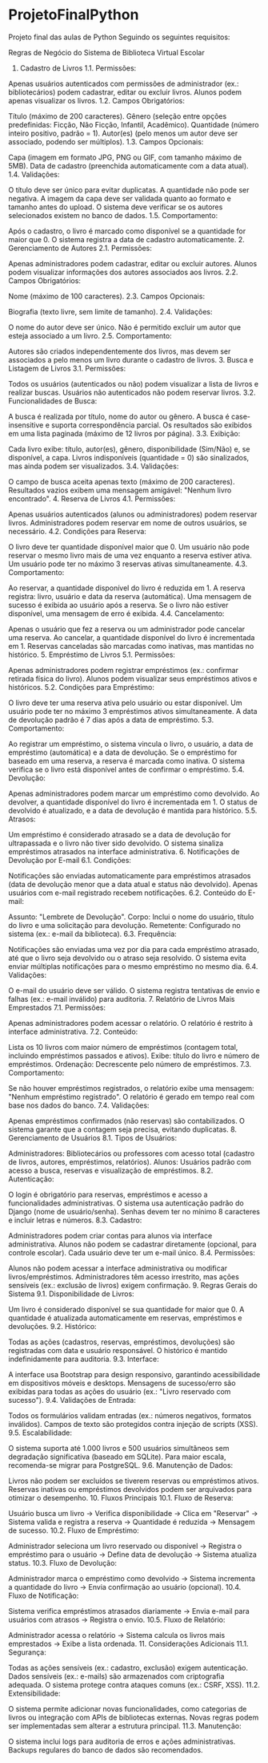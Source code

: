# ProjetoFinalPython
Projeto final das aulas de Python
Seguindo os seguintes requisitos:

Regras de Negócio do Sistema de Biblioteca Virtual Escolar
1. Cadastro de Livros
1.1. Permissões:

Apenas usuários autenticados com permissões de administrador (ex.: bibliotecários) podem cadastrar, editar ou excluir livros.
Alunos podem apenas visualizar os livros.
1.2. Campos Obrigatórios:

Título (máximo de 200 caracteres).
Gênero (seleção entre opções predefinidas: Ficção, Não Ficção, Infantil, Acadêmico).
Quantidade (número inteiro positivo, padrão = 1).
Autor(es) (pelo menos um autor deve ser associado, podendo ser múltiplos).
1.3. Campos Opcionais:

Capa (imagem em formato JPG, PNG ou GIF, com tamanho máximo de 5MB).
Data de cadastro (preenchida automaticamente com a data atual).
1.4. Validações:

O título deve ser único para evitar duplicatas.
A quantidade não pode ser negativa.
A imagem da capa deve ser validada quanto ao formato e tamanho antes do upload.
O sistema deve verificar se os autores selecionados existem no banco de dados.
1.5. Comportamento:

Após o cadastro, o livro é marcado como disponível se a quantidade for maior que 0.
O sistema registra a data de cadastro automaticamente.
2. Gerenciamento de Autores
2.1. Permissões:

Apenas administradores podem cadastrar, editar ou excluir autores.
Alunos podem visualizar informações dos autores associados aos livros.
2.2. Campos Obrigatórios:

Nome (máximo de 100 caracteres).
2.3. Campos Opcionais:

Biografia (texto livre, sem limite de tamanho).
2.4. Validações:

O nome do autor deve ser único.
Não é permitido excluir um autor que esteja associado a um livro.
2.5. Comportamento:

Autores são criados independentemente dos livros, mas devem ser associados a pelo menos um livro durante o cadastro de livros.
3. Busca e Listagem de Livros
3.1. Permissões:

Todos os usuários (autenticados ou não) podem visualizar a lista de livros e realizar buscas.
Usuários não autenticados não podem reservar livros.
3.2. Funcionalidades de Busca:

A busca é realizada por título, nome do autor ou gênero.
A busca é case-insensitive e suporta correspondência parcial.
Os resultados são exibidos em uma lista paginada (máximo de 12 livros por página).
3.3. Exibição:

Cada livro exibe: título, autor(es), gênero, disponibilidade (Sim/Não) e, se disponível, a capa.
Livros indisponíveis (quantidade = 0) são sinalizados, mas ainda podem ser visualizados.
3.4. Validações:

O campo de busca aceita apenas texto (máximo de 200 caracteres).
Resultados vazios exibem uma mensagem amigável: "Nenhum livro encontrado".
4. Reserva de Livros
4.1. Permissões:

Apenas usuários autenticados (alunos ou administradores) podem reservar livros.
Administradores podem reservar em nome de outros usuários, se necessário.
4.2. Condições para Reserva:

O livro deve ter quantidade disponível maior que 0.
Um usuário não pode reservar o mesmo livro mais de uma vez enquanto a reserva estiver ativa.
Um usuário pode ter no máximo 3 reservas ativas simultaneamente.
4.3. Comportamento:

Ao reservar, a quantidade disponível do livro é reduzida em 1.
A reserva registra: livro, usuário e data da reserva (automática).
Uma mensagem de sucesso é exibida ao usuário após a reserva.
Se o livro não estiver disponível, uma mensagem de erro é exibida.
4.4. Cancelamento:

Apenas o usuário que fez a reserva ou um administrador pode cancelar uma reserva.
Ao cancelar, a quantidade disponível do livro é incrementada em 1.
Reservas canceladas são marcadas como inativas, mas mantidas no histórico.
5. Empréstimo de Livros
5.1. Permissões:

Apenas administradores podem registrar empréstimos (ex.: confirmar retirada física do livro).
Alunos podem visualizar seus empréstimos ativos e históricos.
5.2. Condições para Empréstimo:

O livro deve ter uma reserva ativa pelo usuário ou estar disponível.
Um usuário pode ter no máximo 3 empréstimos ativos simultaneamente.
A data de devolução padrão é 7 dias após a data de empréstimo.
5.3. Comportamento:

Ao registrar um empréstimo, o sistema vincula o livro, o usuário, a data de empréstimo (automática) e a data de devolução.
Se o empréstimo for baseado em uma reserva, a reserva é marcada como inativa.
O sistema verifica se o livro está disponível antes de confirmar o empréstimo.
5.4. Devolução:

Apenas administradores podem marcar um empréstimo como devolvido.
Ao devolver, a quantidade disponível do livro é incrementada em 1.
O status de devolvido é atualizado, e a data de devolução é mantida para histórico.
5.5. Atrasos:

Um empréstimo é considerado atrasado se a data de devolução for ultrapassada e o livro não tiver sido devolvido.
O sistema sinaliza empréstimos atrasados na interface administrativa.
6. Notificações de Devolução por E-mail
6.1. Condições:

Notificações são enviadas automaticamente para empréstimos atrasados (data de devolução menor que a data atual e status não devolvido).
Apenas usuários com e-mail registrado recebem notificações.
6.2. Conteúdo do E-mail:

Assunto: "Lembrete de Devolução".
Corpo: Inclui o nome do usuário, título do livro e uma solicitação para devolução.
Remetente: Configurado no sistema (ex.: e-mail da biblioteca).
6.3. Frequência:

Notificações são enviadas uma vez por dia para cada empréstimo atrasado, até que o livro seja devolvido ou o atraso seja resolvido.
O sistema evita enviar múltiplas notificações para o mesmo empréstimo no mesmo dia.
6.4. Validações:

O e-mail do usuário deve ser válido.
O sistema registra tentativas de envio e falhas (ex.: e-mail inválido) para auditoria.
7. Relatório de Livros Mais Emprestados
7.1. Permissões:

Apenas administradores podem acessar o relatório.
O relatório é restrito à interface administrativa.
7.2. Conteúdo:

Lista os 10 livros com maior número de empréstimos (contagem total, incluindo empréstimos passados e ativos).
Exibe: título do livro e número de empréstimos.
Ordenação: Decrescente pelo número de empréstimos.
7.3. Comportamento:

Se não houver empréstimos registrados, o relatório exibe uma mensagem: "Nenhum empréstimo registrado".
O relatório é gerado em tempo real com base nos dados do banco.
7.4. Validações:

Apenas empréstimos confirmados (não reservas) são contabilizados.
O sistema garante que a contagem seja precisa, evitando duplicatas.
8. Gerenciamento de Usuários
8.1. Tipos de Usuários:

Administradores: Bibliotecários ou professores com acesso total (cadastro de livros, autores, empréstimos, relatórios).
Alunos: Usuários padrão com acesso a busca, reservas e visualização de empréstimos.
8.2. Autenticação:

O login é obrigatório para reservas, empréstimos e acesso a funcionalidades administrativas.
O sistema usa autenticação padrão do Django (nome de usuário/senha).
Senhas devem ter no mínimo 8 caracteres e incluir letras e números.
8.3. Cadastro:

Administradores podem criar contas para alunos via interface administrativa.
Alunos não podem se cadastrar diretamente (opcional, para controle escolar).
Cada usuário deve ter um e-mail único.
8.4. Permissões:

Alunos não podem acessar a interface administrativa ou modificar livros/empréstimos.
Administradores têm acesso irrestrito, mas ações sensíveis (ex.: exclusão de livros) exigem confirmação.
9. Regras Gerais do Sistema
9.1. Disponibilidade de Livros:

Um livro é considerado disponível se sua quantidade for maior que 0.
A quantidade é atualizada automaticamente em reservas, empréstimos e devoluções.
9.2. Histórico:

Todas as ações (cadastros, reservas, empréstimos, devoluções) são registradas com data e usuário responsável.
O histórico é mantido indefinidamente para auditoria.
9.3. Interface:

A interface usa Bootstrap para design responsivo, garantindo acessibilidade em dispositivos móveis e desktops.
Mensagens de sucesso/erro são exibidas para todas as ações do usuário (ex.: "Livro reservado com sucesso").
9.4. Validações de Entrada:

Todos os formulários validam entradas (ex.: números negativos, formatos inválidos).
Campos de texto são protegidos contra injeção de scripts (XSS).
9.5. Escalabilidade:

O sistema suporta até 1.000 livros e 500 usuários simultâneos sem degradação significativa (baseado em SQLite).
Para maior escala, recomenda-se migrar para PostgreSQL.
9.6. Manutenção de Dados:

Livros não podem ser excluídos se tiverem reservas ou empréstimos ativos.
Reservas inativas ou empréstimos devolvidos podem ser arquivados para otimizar o desempenho.
10. Fluxos Principais
10.1. Fluxo de Reserva:

Usuário busca um livro → Verifica disponibilidade → Clica em "Reservar" → Sistema valida e registra a reserva → Quantidade é reduzida → Mensagem de sucesso.
10.2. Fluxo de Empréstimo:

Administrador seleciona um livro reservado ou disponível → Registra o empréstimo para o usuário → Define data de devolução → Sistema atualiza status.
10.3. Fluxo de Devolução:

Administrador marca o empréstimo como devolvido → Sistema incrementa a quantidade do livro → Envia confirmação ao usuário (opcional).
10.4. Fluxo de Notificação:

Sistema verifica empréstimos atrasados diariamente → Envia e-mail para usuários com atrasos → Registra o envio.
10.5. Fluxo de Relatório:

Administrador acessa o relatório → Sistema calcula os livros mais emprestados → Exibe a lista ordenada.
11. Considerações Adicionais
11.1. Segurança:

Todas as ações sensíveis (ex.: cadastro, exclusão) exigem autenticação.
Dados sensíveis (ex.: e-mails) são armazenados com criptografia adequada.
O sistema protege contra ataques comuns (ex.: CSRF, XSS).
11.2. Extensibilidade:

O sistema permite adicionar novas funcionalidades, como categorias de livros ou integração com APIs de bibliotecas externas.
Novas regras podem ser implementadas sem alterar a estrutura principal.
11.3. Manutenção:

O sistema inclui logs para auditoria de erros e ações administrativas.
Backups regulares do banco de dados são recomendados.
